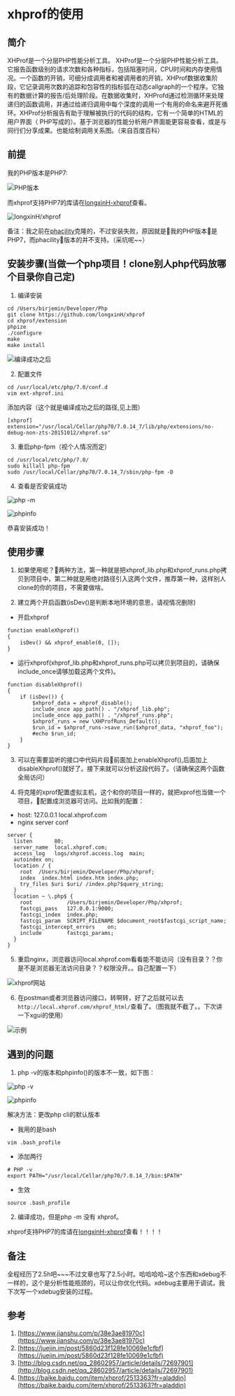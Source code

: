 # xhprof的使用

## 简介
XHProf是一个分层PHP性能分析工具。
XHProf是一个分层PHP性能分析工具。它报告函数级别的请求次数和各种指标，包括阻塞时间，CPU时间和内存使用情况。一个函数的开销，可细分成调用者和被调用者的开销，XHProf数据收集阶段，它记录调用次数的追踪和包容性的指标弧在动态callgraph的一个程序。它独有的数据计算的报告/后处理阶段。在数据收集时，XHProfd通过检测循环来处理递归的函数调用，并通过给递归调用中每个深度的调用一个有用的命名来避开死循环。XHProf分析报告有助于理解被执行的代码的结构，它有一个简单的HTML的用户界面（ PHP写成的）。基于浏览器的性能分析用户界面能更容易查看，或是与同行们分享成果。也能绘制调用关系图。（来自百度百科）

## 前提
我的PHP版本是PHP7:

![PHP版本](http://upload.ouliu.net/i/20180203104935y3sca.jpeg)

而xhprof支持PHP7的库请在[longxinH-xhprof](https://github.com/longxinH/xhprof)查看。

![longxinH/xhprof](http://upload.ouliu.net/i/20180203101436v20oc.png)

备注：我之前在[phacility](https://github.com/phacility/xhprof)克隆的，不过安装失败，原因就是我的PHP版本是PHP7，而phacility版本的并不支持。（采坑呢~~）

## 安装步骤(当做一个php项目！clone别人php代码放哪个目录你自己定)
1. 编译安装
```
cd /Users/birjemin/Developer/Php
git clone https://github.com/longxinH/xhprof
cd xhprof/extension
phpize
./configure
make
make install
```
![编译成功之后](http://upload.ouliu.net/i/20180203103331j7i77.jpeg)

2. 配置文件
```
cd /usr/local/etc/php/7.0/conf.d
vim ext-xhprof.ini
```
添加内容（这个就是编译成功之后的路径,见上图）
```
[xhprof]
extension="/usr/local/Cellar/php70/7.0.14_7/lib/php/extensions/no-debug-non-zts-20151012/xhprof.so"
```

3. 重启php-fpm（视个人情况而定）
```
cd /usr/local/etc/php/7.0/
sudo killall php-fpm
sudo /usr/local/Cellar/php70/7.0.14_7/sbin/php-fpm -D
```

4. 查看是否安装成功

![php -m](http://upload.ouliu.net/i/20180203110939nd5nd.png)

![phpinfo](http://upload.ouliu.net/i/20180203111006ewlh9.png)

恭喜安装成功！

## 使用步骤
1. 如果使用呢？两种方法，第一种就是把xhprof_lib.php和xhprof_runs.php拷贝到项目中，第二种就是用绝对路径引入这两个文件，推荐第一种，这样别人clone的你的项目，不需要做啥。

2. 建立两个开启函数(isDev()是判断本地环境的意思，请视情况删除)

* 开启xhprof
```
function enableXhprof()
{
    isDev() && xhprof_enable(0, []);
}
```
* 运行xhprof(xhprof_lib.php和xhprof_runs.php可以拷贝到项目的，请确保include_once请够加载这两个文件)。
```
function disableXhprof()
{
    if (isDev()) {
        $xhprof_data = xhprof_disable();
        include_once app_path() . "/xhprof_lib.php";
        include_once app_path() . "/xhprof_runs.php";
        $xhprof_runs = new \XHProfRuns_Default();
        $run_id = $xhprof_runs->save_run($xhprof_data, "xhprof_foo");
        #echo $run_id;
    }
}
```

3. 可以在需要监听的接口中代码片段前面加上enableXhprof(),后面加上disableXhprof()就好了。接下来就可以分析这段代码了。（请确保这两个函数全局访问）

4. 将克隆的xprof配置虚拟主机，这个和你的项目一样的，就把xprof也当做一个项目，配置成浏览器可访问。比如我的配置：
* host: 127.0.0.1       local.xhprof.com
* nginx server conf
```
server {
  listen       80;
  server_name  local.xhprof.com;
  access_log   logs/xhprof.access.log  main;
  autoindex on;
  location / {
    root  /Users/birjemin/Developer/Php/xhprof;
    index  index.html index.htm index.php;
    try_files $uri $uri/ /index.php?$query_string;
  }
  location ~ \.php$ {
    root           /Users/birjemin/Developer/Php/xhprof;
    fastcgi_pass   127.0.0.1:9000;
    fastcgi_index  index.php;
    fastcgi_param  SCRIPT_FILENAME $document_root$fastcgi_script_name;
    fastcgi_intercept_errors    on;
    include        fastcgi_params;
  }
}
```
5. 重启nginx，浏览器访问local.xhprof.com看看能不能访问（没有目录？？你是不是浏览器无法访问目录？？权限没开。。自己配置一下）

![xhprof网站](http://upload.ouliu.net/i/20180203112523ab2do.png)

6. 在postman或者浏览器访问接口，转啊转，好了之后就可以去
`http://local.xhprof.com/xhprof_html/`查看了。（图我就不截了。。下次讲一下xgui的使用）

![示例](http://upload.ouliu.net/i/20180203112909b6hs7.png)

## 遇到的问题
1. php -v的版本和phpinfo()的版本不一致，如下图：

![php -v](http://upload.ouliu.net/i/20180203105336m46fk.jpeg)

![phpinfo](http://upload.ouliu.net/i/201802031054371bsd3.png)

解决方法：更改php cli的默认版本
* 我用的是bash
```
vim .bash_profile
```
* 添加两行
```
# PHP -v
export PATH="/usr/local/Cellar/php70/7.0.14_7/bin:$PATH"
```
* 生效
```
source .bash_profile
```

2. 编译成功，但是php -m 没有 xhprof。

xhprof支持PHP7的库请在[longxinH-xhprof](https://github.com/longxinH/xhprof)查看！！！！

## 备注
全程经历了2.5h吧~~~不过文章也写了2.5小时。哈哈哈哈~这个东西和xdebug不一样的，这个是分析性能瓶颈的，可以让你优化代码。xdebug主要用于调试，我下次写一个xdebug安装的过程。

## 参考
1. [https://www.jianshu.com/p/38e3ae81970c](https://www.jianshu.com/p/38e3ae81970c)
2. [https://juejin.im/post/5860d23f128fe10069e1cfbf](https://juejin.im/post/5860d23f128fe10069e1cfbf)
3. [http://blog.csdn.net/qq_28602957/article/details/72697901](http://blog.csdn.net/qq_28602957/article/details/72697901)
4. [https://baike.baidu.com/item/xhprof/2513363?fr=aladdin](https://baike.baidu.com/item/xhprof/2513363?fr=aladdin)
